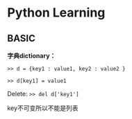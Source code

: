 # Python Learning



## BASIC

**字典dictionary：**

`>> d = {key1 : value1, key2 : value2 }`

`>> d[key1] = value1`

Delete:  `>> del d['key1']`

key不可变所以不能是列表



